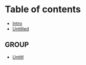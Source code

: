 # Table of contents

* [Intro](README.md)
* [Untitled](untitled.md)

## GROUP

* [Untitl](group/untitled.md)

